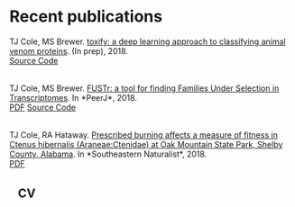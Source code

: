 
# Recent publications

<div class="pub-list-item" style="margin-bottom: 2rem">
<i class="fa fa-file-text-o pub-icon" aria-hidden="true"></i>
<span itemprop="author">TJ Cole</span>, MS Brewer.
<a href="#" target="_blank" rel="noopener" itemprop="name">toxify: a deep learning approach to classifying animal venom proteins</a>. (In prep), 2018.

<div>
<a class="button6" href="https://github.com/tijeco/toxify" target="_blank" rel="noopener">Source Code</a>
</div>
</div>

</a>
<div class="pub-list-item" style="margin-bottom: 2rem">
<i class="fa fa-file-text-o pub-icon" aria-hidden="true"></i>
<span itemprop="author">TJ Cole</span>, MS Brewer.
<a href="https://peerj.com/articles/4234/" target="_blank" rel="noopener" itemprop="name">FUSTr: a tool for finding Families Under Selection in Transcriptomes</a>. In *PeerJ*, 2018.
<div>
<a class="button6" href="https://peerj.com/articles/4234.pdf" target="_blank" rel="noopener">PDF</a>
<a class="button6" href="https://github.com/tijeco/FUSTr" target="_blank" rel="noopener">Source Code</a>
</div>
</div>

</a>
<div class="pub-list-item" style="margin-bottom: 2rem">
<i class="fa fa-file-text-o pub-icon" aria-hidden="true"></i>
<span itemprop="author">TJ Cole</span>, RA Hataway.
<a href="http://www.bioone.org/doi/abs/10.1656/058.015.0407?journalCode=sena" target="_blank" rel="noopener" itemprop="name">Prescribed burning affects a measure of fitness in Ctenus hibernalis (Araneae:Ctenidae) at Oak Mountain State Park, Shelby County, Alabama</a>. In *Southeastern Naturalist*, 2018.
<div>
<a class="button6" href="https://peerj.com/articles/4234.pdf" target="_blank" rel="noopener">PDF</a>

</div>
</div>



<h2> <a href="#" class="fa fa-download" style="padding-right:15px;"></a>CV</h2>
